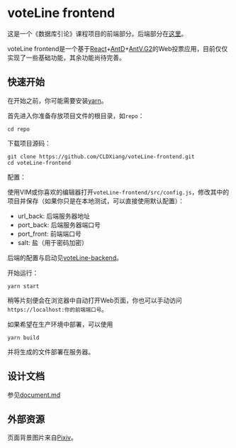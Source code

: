 # voteLine frontend

这是一个《数据库引论》课程项目的前端部分。后端部分在[这里](https://github.com/CLDXiang/voteLine-backend)。

voteLine frontend是一个基于[React](https://reactjs.org/)+[AntD](https://ant.design)+[AntV.G2](https://antv.alipay.com)的Web投票应用，目前仅仅实现了一些基础功能，其余功能尚待完善。

## 快速开始

在开始之前，你可能需要安装[yarn](https://github.com/yarnpkg/yarn/)。

首先进入你准备存放项目文件的根目录，如`repo`：

```
cd repo
```

下载项目源码：

```
git clone https://github.com/CLDXiang/voteLine-frontend.git
cd voteLine-frontend
```

配置：

使用VIM或你喜欢的编辑器打开`voteLine-frontend/src/config.js`，修改其中的项目并保存（如果你只是在本地测试，可以直接使用默认配置）：

* url_back: 后端服务器地址
* port_back: 后端服务器端口号
* port_front: 前端端口号
* salt: 盐（用于密码加密）

后端的配置与启动见[voteLine-backend](https://github.com/CLDXiang/voteLine-backend)。

开始运行：

```
yarn start
```

稍等片刻便会在浏览器中自动打开Web页面，你也可以手动访问`https://localhost:你的前端端口号`。

如果希望在生产环境中部署，可以使用

```
yarn build
```

并将生成的文件部署在服务器。

## 设计文档

参见[document.md](https://github.com/CLDXiang/voteLine-frontend/blob/master/document.md)

## 外部资源

页面背景图片来自[Pixiv](https://www.pixiv.net/member_illust.php?mode=medium&illust_id=62288977)。